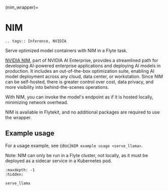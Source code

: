 (nim_wrapper)=

# NIM

```{eval-rst}
.. tags:: Inference, NVIDIA
```

Serve optimized model containers with NIM in a Flyte task.

[NVIDIA NIM](https://www.nvidia.com/en-in/ai/), part of NVIDIA AI Enterprise, provides a streamlined path
for developing AI-powered enterprise applications and deploying AI models in production.
It includes an out-of-the-box optimization suite, enabling AI model deployment across any cloud,
data center, or workstation. Since NIM can be self-hosted, there is greater control over cost, data privacy,
and more visibility into behind-the-scenes operations.

With NIM, you can invoke the model's endpoint as if it is hosted locally, minimizing network overhead.

NIM is available in Flytekit, and no additional packages are required to use the wrapper.

## Example usage

For a usage example, see {doc}`NIM example usage <serve_llama>`.

Note: NIM can only be run in a Flyte cluster, not locally, as it must be deployed as a sidecar service in a Kubernetes pod.

```{toctree}
:maxdepth: -1
:hidden:

serve_llama
```
